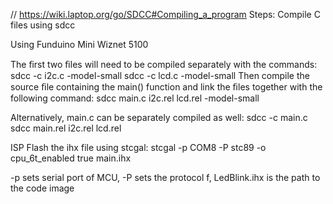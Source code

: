 // https://wiki.laptop.org/go/SDCC#Compiling_a_program
Steps:
Compile C files using sdcc

Using Funduino Mini Wiznet 5100

The ﬁrst two ﬁles will need to be compiled separately with the commands:
sdcc -c i2c.c -model-small
sdcc -c lcd.c -model-small
Then compile the source ﬁle containing the main() function and link the ﬁles together with the following command:
sdcc main.c i2c.rel lcd.rel -model-small

Alternatively, main.c can be separately compiled as well:
sdcc -c main.c
sdcc main.rel i2c.rel lcd.rel


ISP Flash the ihx file using stcgal:
stcgal -p COM8 -P stc89 -o cpu_6t_enabled true  main.ihx

-p sets serial port of MCU, -P sets the protocol f, LedBlink.ihx is the path to the code image
